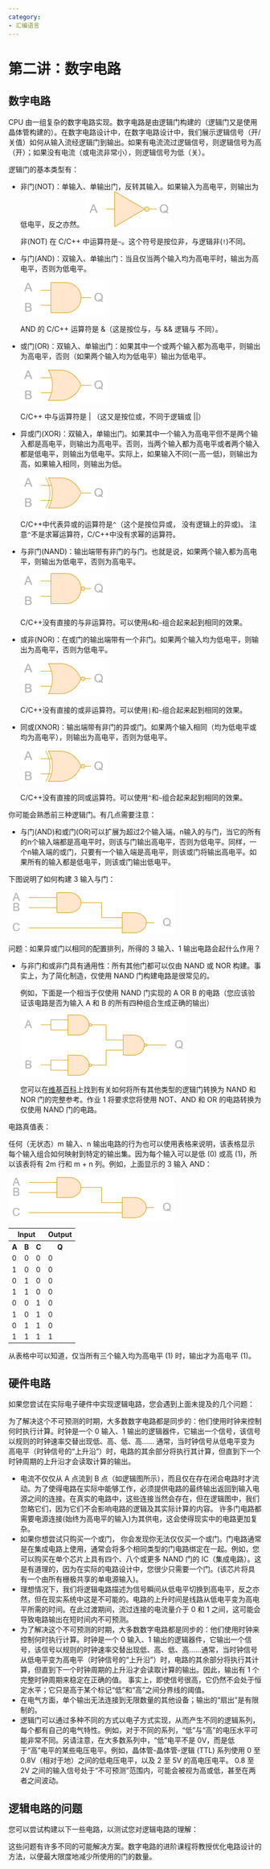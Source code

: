 ```yaml
---
category: 
- 汇编语言
---
```


# 第二讲：数字电路

## 数字电路

CPU 由一组复杂的数字电路实现。数字电路是由逻辑门构建的（逻辑门又是使用晶体管构建的）。在数字电路设计中，在数字电路设计中，我们展示逻辑信号（开/关值）如何从输入流经逻辑门到输出。如果有电流流过逻辑信号，则逻辑信号为高（开）；如果没有电流（或电流非常小），则逻辑信号为低（关）。

逻辑门的基本类型有：

- 非门(NOT)：单输入、单输出门，反转其输入。如果输入为高电平，则输出为低电平，反之亦然。
  ![NOT-gate](https://raw.githubusercontent.com/zgjsxx/static-img-repo/main/blog/language/assembly/fullerton_CSci241/lecture1/NOT-gate.png)

  非(NOT) 在 C/C++ 中运算符是```~```。这个符号是按位非，与逻辑非(```!```)不同。

- 与门(AND)：双输入、单输出门：当且仅当两个输入均为高电平时，输出为高电平，否则为低电平。
  
  ![AND-gate](https://raw.githubusercontent.com/zgjsxx/static-img-repo/main/blog/language/assembly/fullerton_CSci241/lecture1/AND-gate.png)

  AND 的 C/C++ 运算符是 &（这是按位与，与 && 逻辑与 不同）。

- 或门(OR)：双输入、单输出门：如果其中一个或两个输入都为高电平，则输出为高电平，否则（如果两个输入均为低电平）输出为低电平。

  ![OR-gate](https://raw.githubusercontent.com/zgjsxx/static-img-repo/main/blog/language/assembly/fullerton_CSci241/lecture1/OR-gate.png)

  C/C++ 中与运算符是 | （这又是按位或，不同于逻辑或 ||）

- 异或门(XOR)：双输入，单输出门。如果其中一个输入为高电平但不是两个输入都是高电平，则输出为高电平。否则，当两个输入都为高电平或者两个输入都是低电平，则输出为低电平。实际上，如果输入不同(一高一低)，则输出为高，如果输入相同，则输出为低。

  ![XOR-gate](https://raw.githubusercontent.com/zgjsxx/static-img-repo/main/blog/language/assembly/fullerton_CSci241/lecture1/XOR-gate.png)

  C/C++中代表异或的运算符是```^```（这个是按位异或， 没有逻辑上的异或)。 注意```^```不是求幂运算符，C/C++中没有求幂的运算符。

- 与非门(NAND)：输出端带有非门的与门。也就是说，如果两个输入都为高电平，则输出为低电平，否则为高电平。

  ![NAND-gate](https://raw.githubusercontent.com/zgjsxx/static-img-repo/main/blog/language/assembly/fullerton_CSci241/lecture1/NAND-gate.png)

  C/C++没有直接的与非运算符。可以使用```&```和```~```组合起来起到相同的效果。

- 或非(NOR)：在或门的输出端带有一个非门。如果两个输入均为低电平，则输出为高电平，否则为低电平。

  ![NOR-gate](https://raw.githubusercontent.com/zgjsxx/static-img-repo/main/blog/language/assembly/fullerton_CSci241/lecture1/NOR-gate.png)

  C/C++没有直接的或非运算符。可以使用```|```和```~```组合起来起到相同的效果。

- 同或(XNOR)：输出端带有非门的异或门。如果两个输入相同（均为低电平或均为高电平），则输出为高电平，否则为低电平。
  
  ![XNOR-gate](https://raw.githubusercontent.com/zgjsxx/static-img-repo/main/blog/language/assembly/fullerton_CSci241/lecture1/XNOR-gate.png)

  C/C++没有直接的同或运算符。可以使用```^```和```~```组合起来起到相同的效果。

你可能会熟悉前三种逻辑门。有几点需要注意：

- 与门(AND)和或门(OR)可以扩展为超过2个输入端，n输入的与门，当它的所有的n个输入端都是高电平时，则该与门输出高电平，否则为低电平。同样，一个n输入端的或门，只要有一个输入端是高电平，则该或门将输出高电平。如果所有的输入都是低电平，则该或门输出低电平。

下图说明了如何构建 3 输入与门：

![3-input-AND-gate](https://raw.githubusercontent.com/zgjsxx/static-img-repo/main/blog/language/assembly/fullerton_CSci241/lecture1/3-input-AND-gate.png)

问题：如果异或门以相同的配置排列，所得的 3 输入、1 输出电路会起什么作用？

- 与非门和或非门具有通用性：所有其他门都可以仅由 NAND 或 NOR 构建。事实上，为了简化制造，仅使用 NAND 门构建电路是很常见的。

  例如，下面是一个相当于仅使用 NAND 门实现的 A OR B 的电路（您应该验证该电路是否为输入 A 和 B 的所有四种组合生成正确的输出）

  ![NAND-OR-gate.png](https://raw.githubusercontent.com/zgjsxx/static-img-repo/main/blog/language/assembly/fullerton_CSci241/lecture1/NAND-OR-gate.png)

  您可以在[维基百科](https://en.wikipedia.org/wiki/Logic_gate#Universal_logic_gates)上找到有关如何将所有其他类型的逻辑门转换为 NAND 和 NOR 门的完整参考。作业 1 将要求您将使用 NOT、AND 和 OR 的电路转换为仅使用 NAND 门的电路。

电路真值表：

任何（无状态）m 输入、n 输出电路的行为也可以使用表格来说明，该表格显示每个输入组合如何映射到特定的输出集。因为每个输入可以是低 (0) 或高 (1)，所以该表将有 2m 行和 m + n 列。例如，上面显示的 3 输入 AND：

![3-input-AND-gate](https://raw.githubusercontent.com/zgjsxx/static-img-repo/main/blog/language/assembly/fullerton_CSci241/lecture1/3-input-AND-gate.png)


<table>
    <tr>
        <th colspan="3">Input</th><th>Output</th>
    </tr>
    <tr>
        <th>A</th><th>B</th><th>C</th><th>Q</th>
    </tr>
    <tr>
        <td>0</td><td>0</td><td>0</td><td>0</td>
    </tr>
    <tr>
        <td>1</td><td>0</td><td>0</td><td>0</td>
    </tr>
    <tr>
        <td>0</td><td>1</td><td>0</td><td>0</td>
    </tr>
    <tr>
        <td>1</td><td>1</td><td>0</td><td>0</td>
    </tr>
    <tr>
        <td>0</td><td>0</td><td>1</td><td>0</td>
    </tr>
    <tr>
        <td>1</td><td>0</td><td>1</td><td>0</td>
    </tr>
    <tr>
        <td>0</td><td>1</td><td>1</td><td>0</td>
    </tr>
    <tr>
        <td>1</td><td>1</td><td>1</td><td>1</td>
    </tr>
</table>

从表格中可以知道，仅当所有三个输入均为高电平 (1) 时，输出才为高电平 (1)。

## 硬件电路

如果您尝试在实际电子硬件中实现逻辑电路，您会遇到上面未提及的几个问题：

为了解决这个不可预测的时期，大多数数字电路都是同步的：他们使用时钟来控制何时执行计算。时钟是一个 0 输入、1 输出的逻辑器件，它输出一个信号，该信号以规则的时钟速率交替出现低、高、低、高……
通常，当时钟信号从低电平变为高电平（时钟信号的“上升沿”）时，电路的其余部分将执行其计算，但直到下一个时钟周期的上升沿才会读取计算的输出。

- 电流不仅仅从 A 点流到 B 点（如逻辑图所示），而且仅在存在闭合电路时才流动。为了使得电路在实际中能够工作，必须提供电路的最终输出返回到输入电源之间的连接。在真实的电路中，这些连接当然会存在，但在逻辑图中，我们忽略它们，因为它们不会影响电路的逻辑及其实际计算的内容。
  许多门电路都需要电源连接(始终为高电平的输入)为其供电，这会使得现实中的电路更加复杂。
- 如果你想尝试只购买一个或门， 你会发现你无法仅仅买一个或门。门电路通常是在集成电路上使用，通常会将多个相同类型的门电路绑定在一起。例如，您可以购买在单个芯片上具有四个、八个或更多 NAND 门的 IC（集成电路）。这是有道理的，因为在实际的电路设计中，您很少只需要一个门。(该芯片将具有一个由所有栅极共享的单电源输入)。
- 理想情况下，我们将逻辑电路描述为信号瞬间从低电平切换到高电平，反之亦然，但在现实系统中这是不可能的。电路的上升时间是线路从低电平变为高电平所需的时间。在此过渡期间，流过连接的电流量介于 0 和 1 之间，这可能会导致电路输出在短时间内不可预测。
- 为了解决这个不可预测的时期，大多数数字电路都是同步的：他们使用时钟来控制何时执行计算。时钟是一个 0 输入、1 输出的逻辑器件，它输出一个信号，该信号以规则的时钟速率交替出现低、高、低、高……通常，当时钟信号从低电平变为高电平（时钟信号的“上升沿”）时，电路的其余部分将执行其计算，但直到下一个时钟周期的上升沿才会读取计算的输出。因此，输出有 1 个完整时钟周期来稳定在正确的值。
  事实上，即使信号很高，它仍然不会处于恒定水平；它只是高于某个标记“低”和“高”之间分界线的阈值。
- 在电气方面，单个输出无法连接到无限数量的其他设备；输出的“扇出”是有限制的。
- 逻辑门可以通过多种不同的方式以电子方式实现，从而产生不同的逻辑系列，每个都有自己的电气特性。例如，对于不同的系列，“低”与“高”的电压水平可能非常不同。另请注意，在大多数系列中，“低”电平不是 0V，而是低于“高”电平的某些电压电平。例如，晶体管-晶体管-逻辑 (TTL) 系列使用 0 至 0.8V（相对于地）之间的低电压电平，以及 2 至 5V 的高电压电平。 0.8 至 2V 之间的输入信号处于“不可预测”范围内，可能会被视为高或低，甚至在两者之间波动。

## 逻辑电路的问题

您可以尝试构建以下一些电路，以测试您对逻辑电路的理解：

这些问题有许多不同的可能解决方案。数字电路的进阶课程将教授优化电路设计的方法，以便最大限度地减少所使用的门的数量。